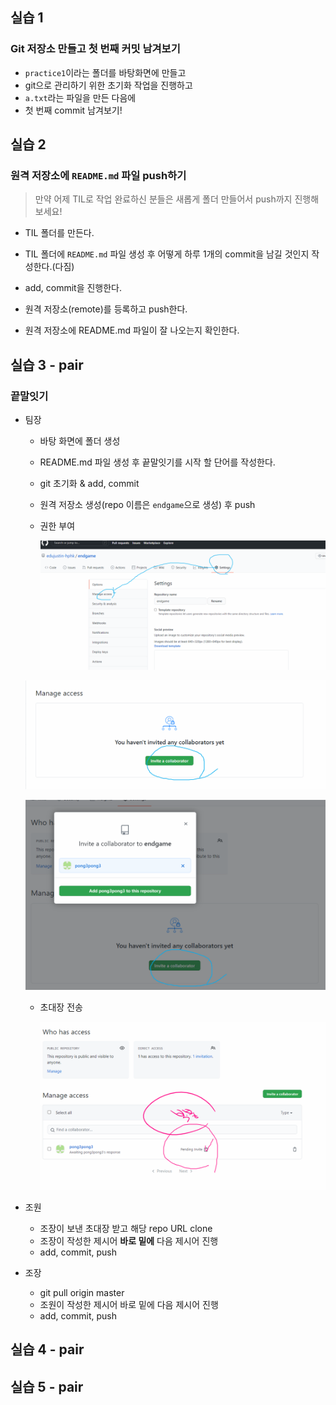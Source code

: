 ## 실습 1

### Git 저장소 만들고 첫 번째 커밋 남겨보기

- `practice1`이라는 폴더를 바탕화면에 만들고
- git으로 관리하기 위한 초기화 작업을 진행하고
- `a.txt`라는 파일을 만든 다음에
- 첫 번째 commit 남겨보기!



## 실습 2

### 원격 저장소에 `README.md` 파일 push하기 

> 만약 어제 TIL로 작업 완료하신 분들은 새롭게 폴더 만들어서 push까지 진행해보세요!

- TIL 폴더를 만든다. 

- TIL 폴더에 `README.md`  파일 생성 후 어떻게 하루 1개의 commit을 남길 것인지 작성한다.(다짐)
- add, commit을 진행한다. 
- 원격 저장소(remote)를 등록하고 push한다.
- 원격 저장소에 README.md 파일이 잘 나오는지 확인한다.



## 실습 3 - pair

### 끝말잇기

- 팀장

  - 바탕 화면에 폴더 생성

  - README.md 파일 생성 후 끝말잇기를 시작 할 단어를 작성한다.

  - git 초기화 & add, commit

  - 원격 저장소 생성(repo 이름은 `endgame`으로 생성) 후 push

  - 권한 부여

    ![image-20210706104147302](md-images/image-20210706104147302.png)

  ![image-20210706104207954](md-images/image-20210706104207954.png)

  ![image-20210706104238306](md-images/image-20210706104238306.png)

  - 초대장 전송 

    ![image-20210706110000415](md-images/image-20210706110000415.png)

- 조원 

  - 조장이 보낸 초대장 받고 해당 repo URL clone 
  - 조장이 작성한 제시어 **바로 밑에** 다음 제시어 진행
  - add, commit, push

- 조장

  - git pull origin master
  - 조원이 작성한 제시어 바로 밑에 다음 제시어 진행
  - add, commit, push

  



## 실습 4 - pair





## 실습 5 - pair



